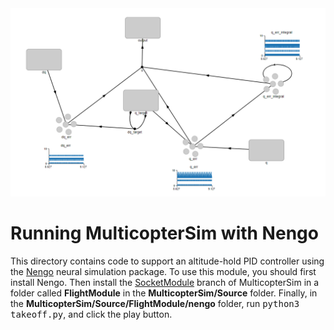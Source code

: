 <img src="nengo.png" width=600>

# Running MulticopterSim with Nengo

This directory contains code to support an altitude-hold PID controller using
the [Nengo](https://www.nengo.ai/) neural simulation package.  To use this
module, you should first install Nengo.  Then install the
[SocketModule](https://github.com/simondlevy/MulticopterSim/tree/SocketModule)
branch of MulticopterSim in a folder called <b>FlightModule</b> in the
<b>MulticopterSim/Source</b> folder.  Finally, in the
<b>MulticopterSim/Source/FlightModule/nengo</b> folder, run <tt>python3
takeoff.py</tt>, and click the play button.
